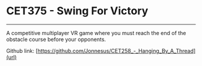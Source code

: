 # CET375 - Swing For Victory

----------

A competitive multiplayer VR game where you must reach the end of the obstacle course before your opponents.

Github link: [https://github.com/Jonnesus/CET258_-_Hanging_By_A_Thread](url)
